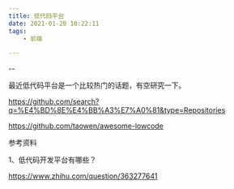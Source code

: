 ```yaml
---
title: 低代码平台
date: 2021-01-20 10:22:11
tags:
	- 前端

---
```


--

最近低代码平台是一个比较热门的话题，有空研究一下。

https://github.com/search?q=%E4%BD%8E%E4%BB%A3%E7%A0%81&type=Repositories



https://github.com/taowen/awesome-lowcode



参考资料

1、低代码开发平台有哪些？

https://www.zhihu.com/question/363277641